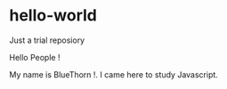 # hello-world
Just a trial reposiory

Hello People !

My name is BlueThorn !. I came here to study Javascript.
